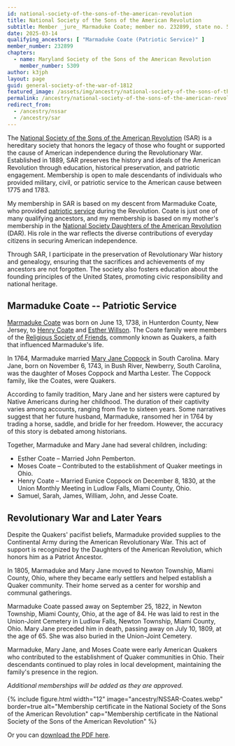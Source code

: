 ```yaml
---
id: national-society-of-the-sons-of-the-american-revolution
title: National Society of the Sons of the American Revolution
subtitle: Member _jure_ Marmaduke Coate; member no. 232899, state no. 5309
date: 2025-03-14
qualifying_ancestors: [ "Marmaduke Coate (Patriotic Service)" ]
member_number: 232899
chapters:
  - name: Maryland Society of the Sons of the American Revolution
    member_number: 5309
author: k3jph
layout: page
guid: general-society-of-the-war-of-1812
featured_image: /assets/img/ancestry/national-society-of-the-sons-of-the-american-revolution.webp
permalink: /ancestry/national-society-of-the-sons-of-the-american-revolution
redirect_from:
  - /ancestry/nssar
  - /ancestry/sar
---
```


The [National Society of the Sons of the American
Revolution](https://www.sar.org) (SAR) is a hereditary society that honors the
legacy of those who fought or supported the cause of American independence
during the Revolutionary War. Established in 1889, SAR preserves the history and
ideals of the American Revolution through education, historical preservation,
and patriotic engagement. Membership is open to male descendants of individuals
who provided military, civil, or patriotic service to the American cause between
1775 and 1783.

My membership in SAR is based on my descent from Marmaduke Coate, who provided
[patriotic
service](https://www.dar.org/national-society/accepted-revolutionary-war-service)
during the Revolution.  Coate is just one of many qualifying ancestors, and my
membership is based on my mother's membership in the [National Society Daughters
of the American Revolution](https://www.dar.org/) (DAR).  His role in the war
reflects the diverse contributions of everyday citizens in securing American
independence.

Through SAR, I participate in the preservation of Revolutionary War history and
genealogy, ensuring that the sacrifices and achievements of my ancestors are not
forgotten. The society also fosters education about the founding principles of
the United States, promoting civic responsibility and national heritage.

## Marmaduke Coate -- Patriotic Service

[Marmaduke Coate](https://www.wikitree.com/wiki/Coate-4) was born on June 13,
1738, in Hunterdon County, New Jersey, to [Henry
Coate](https://www.wikitree.com/wiki/Coate-10) and [Esther
Willson](https://www.wikitree.com/wiki/Willson-2331). The Coate family were
members of the [Religious Society of Friends](https://quaker.org/), commonly
known as Quakers, a faith that influenced Marmaduke's life.

In 1764, Marmaduke married [Mary Jane
Coppock](https://www.wikitree.com/wiki/Coppock-29) in South Carolina. Mary Jane,
born on November 6, 1743, in Bush River, Newberry, South Carolina, was the
daughter of Moses Coppock and Martha Lester. The Coppock family, like the
Coates, were Quakers.

According to family tradition, Mary Jane and her sisters were captured by Native
Americans during her childhood. The duration of their captivity varies among
accounts, ranging from five to sixteen years. Some narratives suggest that her
future husband, Marmaduke, ransomed her in 1764 by trading a horse, saddle, and
bridle for her freedom. However, the accuracy of this story is debated among
historians.

Together, Marmaduke and Mary Jane had several children, including:
- Esther Coate – Married John Pemberton.
- Moses Coate – Contributed to the establishment of Quaker meetings in Ohio.
- Henry Coate – Married Eunice Coppock on December 8, 1830, at the Union
  Monthly Meeting in Ludlow Falls, Miami County, Ohio.
- Samuel, Sarah, James, William, John, and Jesse Coate.

## Revolutionary War and Later Years

Despite the Quakers' pacifist beliefs, Marmaduke provided supplies to the
Continental Army during the American Revolutionary War. This act of support is
recognized by the Daughters of the American Revolution, which honors him as a
Patriot Ancestor.

In 1805, Marmaduke and Mary Jane moved to Newton Township, Miami County, Ohio,
where they became early settlers and helped establish a Quaker community. Their
home served as a center for worship and communal gatherings.

Marmaduke Coate passed away on September 25, 1822, in Newton Township, Miami
County, Ohio, at the age of 84. He was laid to rest in the Union-Joint Cemetery
in Ludlow Falls, Newton Township, Miami County, Ohio. Mary Jane preceded him in
death, passing away on July 10, 1809, at the age of 65. She was also buried in
the Union-Joint Cemetery.

Marmaduke, Mary Jane, and Moses Coate were early American Quakers who
contributed to the establishment of Quaker communities in Ohio. Their
descendants continued to play roles in local development, maintaining the
family's presence in the region.

*Additional memberships will be added as they are approved.*

{% include figure.html width="12"
   image="ancestry/NSSAR-Coates.webp" border=true
   alt="Membership certificate in the National Society of the Sons of the American Revolution"
   cap="Membership certificate in the National Society of the Sons of the American Revolution" %}
   
Or you can [download the PDF here](/assets/docs/ancestry/NSSAR-Coates.pdf).
